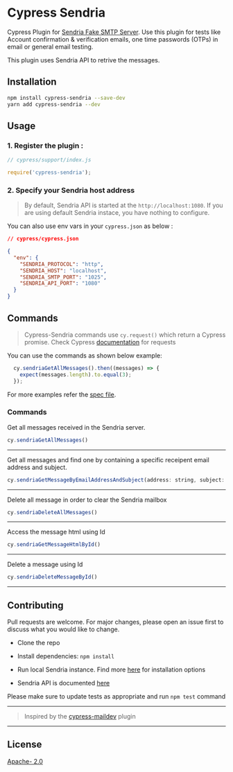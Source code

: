 # Cypress Sendria

Cypress Plugin for [Sendria Fake SMTP Server](https://github.com/msztolcman/sendria). Use this plugin for tests like Account confirmation & verification emails, one time passwords (OTPs) in email or general email testing.

This plugin uses Sendria API to retrive the messages.

## Installation

```bash
npm install cypress-sendria --save-dev
yarn add cypress-sendria --dev
```

## Usage

### 1. Register the plugin :

```JavaScript
// cypress/support/index.js

require('cypress-sendria');
```

### 2. Specify your Sendria host address

> By default, Sendria API is started at the `http://localhost:1080`. If you are using default Sendria instace, you have nothing to configure.

You can also use env vars in your `cypress.json` as below :

```json
// cypress/cypress.json

{
  "env": {
    "SENDRIA_PROTOCOL": "http",
    "SENDRIA_HOST": "localhost",
    "SENDRIA_SMTP_PORT": "1025",
    "SENDRIA_API_PORT": "1080"
  }
}
```

## Commands

> Cypress-Sendria commands use `cy.request()` which return a Cypress promise. Check Cypress [documentation](https://docs.cypress.io/api/commands/request.html) for requests

You can use the commands as shown below example:

```JavaScript
  cy.sendriaGetAllMessages().then((messages) => {
    expect(messages.length).to.equal(3);
  });
```

For more examples refer the [spec file](./cypress/integration/sendria.spec.js).

### Commands

Get all messages received in the Sendria server.

```JavaScript
cy.sendriaGetAllMessages()
```
---

Get all messages and find one by containing a specific receipent email address and subject.

```JavaScript
cy.sendriaGetMessageByEmailAddressAndSubject(address: string, subject: string)
```
---

Delete all message in order to clear the
Sendria mailbox

```JavaScript
cy.sendriaDeleteAllMessages()
```
---

Access the message html using Id

```JavaScript
cy.sendriaGetMessageHtmlById()
```
---

Delete a message using Id

```JavaScript
cy.sendriaDeleteMessageById()
```
---

## Contributing

Pull requests are welcome. For major changes, please open an issue first to discuss what you would like to change.

- Clone the repo

- Install dependencies: `npm install`

- Run local Sendria instance. Find more [here](https://github.com/upgundecha/cypress-sendria) for installation options

- Sendria API is documented [here](https://github.com/msztolcman/sendria#api)

Please make sure to update tests as appropriate and run `npm test` command

---

> Inspired by the [cypress-maildev](https://github.com/Clebiez/cypress-maildev) plugin

---

## License

[Apache- 2.0](https://choosealicense.com/licenses/apache-2.0/)

